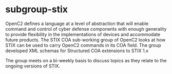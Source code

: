 # subgroup-stix

OpenC2 defines a language at a level of abstraction that will enable command and control of cyber defense components with enough generality to provide flexibility in the implementations of devices and accommodate future products. The STIX COA sub-working group of OpenC2 looks at how STIX can be used to carry OpenC2 commands in its COA field. 
The group developed XML schemas for Structured COA extensions to STIX 1.x 

The group meets on a bi-weekly basis to discuss topics as they relate to the ongoing versions of STIX.
